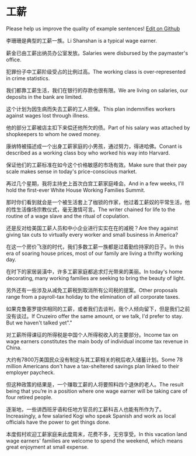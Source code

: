 # 工薪

Please help us improve the quality of example sentences! [Edit on Github](https://github.com/jiyushe/jiyu-example-sentence-source/blob/main/chinese/gongxin_1.md)

<p><span class="chinese">李珊珊是典型的工薪一族。</span><span class="english">Li Shanshan is a typical wage earner.</span></p>

<p><span class="chinese">薪金已由工薪出纳员办公室发放。</span><span class="english">Salaries were disbursed by the paymaster's office.</span></p>

<p><span class="chinese">犯罪份子中工薪阶级受占的比例过高。</span><span class="english">The working class is over-represented in crime statistics.</span></p>

<p><span class="chinese">我们都靠工薪生活，我们在银行的存款也很有限。</span><span class="english">We are living on salaries, our deposits in the bank are limited.</span></p>

<p><span class="chinese">这个计划为因生病而失去工薪的工人担保。</span><span class="english">This plan indemnifies workers against wages lost through illness.</span></p>

<p><span class="chinese">他的部分工薪被店主扣下来偿还他所欠的债。</span><span class="english">Part of his salary was attached by shopkeepers to whom he owed money.</span></p>

<p><span class="chinese">康纳特被描述成一个出身工薪家庭的小男孩，通过努力，得进哈佛。</span><span class="english">Conant is described as a working class boy who worked his way into Harvard.</span></p>

<p><span class="chinese">保证他们的工薪标准在如今这个价格敏感的市场有效。</span><span class="english">Make sure that their pay scale makes sense in today's price-conscious market.</span></p>

<p><span class="chinese">再过几个星期，我将主持史上首次白宫工薪家庭峰会。</span><span class="english">And in a few weeks, I'll hold the first-ever White House Working Families Summit.</span></p>

<p><span class="chinese">那时你们看到就会是一个被生活套上了枷锁的作家，他过着工薪奴的平常生活，他的性生活像场宗教仪式，毫无激情可言。</span><span class="english">The writer chained for life to the routine of a wage slave and the ritual of copulation.</span></p>

<p><span class="chinese">还是反对给美国工薪人员和中小企业进行实实在在的减税？</span><span class="english">Are they against giving tax cuts to virtually every worker and small business in America?</span></p>

<p><span class="chinese">在这一个房价飞涨的时代，我们多数工薪一族都是过着勤俭持家的日子。</span><span class="english">In this era of soaring house prices, most of our family are living a thrifty working day.</span></p>

<p><span class="chinese">在时下的家居装潢中，许多工薪家庭都追求灯光带来的美丽。</span><span class="english">In today's home decorating, many working families are seeking to bring the beauty of light.</span></p>

<p><span class="chinese">另外还有一些涉及从减免工薪税到取消所有公司税的提案。</span><span class="english">Other proposals range from a payroll-tax holiday to the elimination of all corporate taxes.</span></p>

<p><span class="chinese">如果克鲁塞罗提供相同的工薪，或者我们去谈判，我个人倾向留下，但是我们之前没有谈过。</span><span class="english">If Cruzeiro offer the same amount, or we talk, I'd prefer to stay. But we haven't talked yet"."</span></p>

<p><span class="chinese">对工薪所得课征的所得税是中国个人所得税收入的主要部分。</span><span class="english">Income tax on wage earners constitutes the main body of individual income tax revenue in China.</span></p>

<p><span class="chinese">大约有7800万美国民众没有制定与其工薪相关的税后收入储蓄计划。</span><span class="english">Some 78 million Americans don't have a tax-sheltered savings plan linked to their employer paycheck.</span></p>

<p><span class="chinese">但这种政策的结果是，一个赚取工薪的人将要照料四个退休的老人。</span><span class="english">The result being that you’re in a position where one wage earner will be taking care of four retired people.</span></p>

<p><span class="chinese">逐渐地，一些讲西班牙语和任地方官员的工薪科吉人也能有所作为了。</span><span class="english">Increasingly, a few salaried Kogi who speak Spanish and work as local officials have the power to get things done.</span></p>

<p><span class="chinese">本度假村欢迎工薪家庭来此度周末，花费不多，无穷享受。</span><span class="english">In this vacation land wage earners' families are welcome to spend the weekend, which means great enjoyment at small expense.</span></p>

